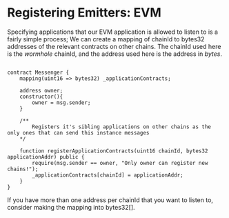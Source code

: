 # Registering Emitters: EVM

Specifying applications that our EVM application is allowed to listen to is a fairly simple process; We can create a mapping of chainId to bytes32 addresses of the relevant contracts on other chains. The chainId used here is the *wormhole* chainId, and the address used here is the address in *bytes*.

```solidity

contract Messenger {
    mapping(uint16 => bytes32) _applicationContracts;

    address owner;
    constructor(){
        owner = msg.sender;
    }
    
    /**
        Registers it's sibling applications on other chains as the only ones that can send this instance messages
    */

    function registerApplicationContracts(uint16 chainId, bytes32 applicationAddr) public {
        require(msg.sender == owner, "Only owner can register new chains!");
        _applicationContracts[chainId] = applicationAddr;
    }
}
```

If you have more than one address per chainId that you want to listen to, consider making the mapping into bytes32[]. 